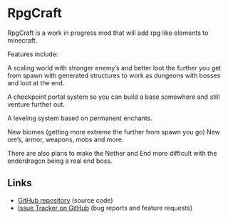 # RpgCraft

RpgCraft is a work in progress mod that will add rpg like elements to minecraft.

Features include:

A scaling world with stronger enemy’s and better loot the further you get from spawn
with generated structures to work as dungeons with bosses and loot at the end.

A checkpoint portal system so you can build a base somewhere and still venture further out.

A leveling system based on permanent enchants.

New biomes (getting more extreme the further from spawn you go)
New ore’s, armor, weapons, mobs and more.

There are also plans to make the Nether and End more difficult with the enderdragon being a real end boss.

## Links
- [GitHub repository](https://github.com/SDbros/RpgCraft_modProject) (source code)
- [Issue Tracker on GitHub](https://github.com/SDbros/RpgCraft_modProject/issues) (bug reports and feature requests)

